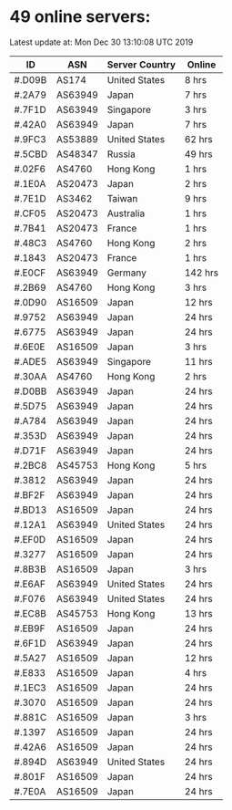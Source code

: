 # 49 online servers:

Latest update at: Mon Dec 30 13:10:08 UTC 2019

| ID | ASN | Server Country | Online |
| -- | --- | -------------- | ------ |
| #.D09B | AS174 | United States | 8 hrs |
| #.2A79 | AS63949 | Japan | 7 hrs |
| #.7F1D | AS63949 | Singapore | 3 hrs |
| #.42A0 | AS63949 | Japan | 7 hrs |
| #.9FC3 | AS53889 | United States | 62 hrs |
| #.5CBD | AS48347 | Russia | 49 hrs |
| #.02F6 | AS4760 | Hong Kong | 1 hrs |
| #.1E0A | AS20473 | Japan | 2 hrs |
| #.7E1D | AS3462 | Taiwan | 9 hrs |
| #.CF05 | AS20473 | Australia | 1 hrs |
| #.7B41 | AS20473 | France | 1 hrs |
| #.48C3 | AS4760 | Hong Kong | 2 hrs |
| #.1843 | AS20473 | France | 1 hrs |
| #.E0CF | AS63949 | Germany | 142 hrs |
| #.2B69 | AS4760 | Hong Kong | 3 hrs |
| #.0D90 | AS16509 | Japan | 12 hrs |
| #.9752 | AS63949 | Japan | 24 hrs |
| #.6775 | AS63949 | Japan | 24 hrs |
| #.6E0E | AS16509 | Japan | 3 hrs |
| #.ADE5 | AS63949 | Singapore | 11 hrs |
| #.30AA | AS4760 | Hong Kong | 2 hrs |
| #.D0BB | AS63949 | Japan | 24 hrs |
| #.5D75 | AS63949 | Japan | 24 hrs |
| #.A784 | AS63949 | Japan | 24 hrs |
| #.353D | AS63949 | Japan | 24 hrs |
| #.D71F | AS63949 | Japan | 24 hrs |
| #.2BC8 | AS45753 | Hong Kong | 5 hrs |
| #.3812 | AS63949 | Japan | 24 hrs |
| #.BF2F | AS63949 | Japan | 24 hrs |
| #.BD13 | AS16509 | Japan | 24 hrs |
| #.12A1 | AS63949 | United States | 24 hrs |
| #.EF0D | AS16509 | Japan | 24 hrs |
| #.3277 | AS16509 | Japan | 24 hrs |
| #.8B3B | AS16509 | Japan | 3 hrs |
| #.E6AF | AS63949 | United States | 24 hrs |
| #.F076 | AS63949 | United States | 24 hrs |
| #.EC8B | AS45753 | Hong Kong | 13 hrs |
| #.EB9F | AS16509 | Japan | 24 hrs |
| #.6F1D | AS63949 | Japan | 24 hrs |
| #.5A27 | AS16509 | Japan | 12 hrs |
| #.E833 | AS16509 | Japan | 4 hrs |
| #.1EC3 | AS16509 | Japan | 24 hrs |
| #.3070 | AS16509 | Japan | 24 hrs |
| #.881C | AS16509 | Japan | 3 hrs |
| #.1397 | AS16509 | Japan | 24 hrs |
| #.42A6 | AS16509 | Japan | 24 hrs |
| #.894D | AS63949 | United States | 24 hrs |
| #.801F | AS16509 | Japan | 24 hrs |
| #.7E0A | AS16509 | Japan | 24 hrs |

